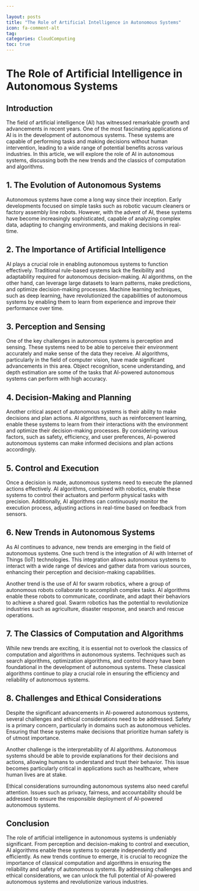 ```yaml
---

layout: posts
title: "The Role of Artificial Intelligence in Autonomous Systems"
icon: fa-comment-alt
tag:      
categories: CloudComputing
toc: true
---
```




# The Role of Artificial Intelligence in Autonomous Systems

## Introduction

The field of artificial intelligence (AI) has witnessed remarkable growth and advancements in recent years. One of the most fascinating applications of AI is in the development of autonomous systems. These systems are capable of performing tasks and making decisions without human intervention, leading to a wide range of potential benefits across various industries. In this article, we will explore the role of AI in autonomous systems, discussing both the new trends and the classics of computation and algorithms.

## 1. The Evolution of Autonomous Systems

Autonomous systems have come a long way since their inception. Early developments focused on simple tasks such as robotic vacuum cleaners or factory assembly line robots. However, with the advent of AI, these systems have become increasingly sophisticated, capable of analyzing complex data, adapting to changing environments, and making decisions in real-time.

## 2. The Importance of Artificial Intelligence

AI plays a crucial role in enabling autonomous systems to function effectively. Traditional rule-based systems lack the flexibility and adaptability required for autonomous decision-making. AI algorithms, on the other hand, can leverage large datasets to learn patterns, make predictions, and optimize decision-making processes. Machine learning techniques, such as deep learning, have revolutionized the capabilities of autonomous systems by enabling them to learn from experience and improve their performance over time.

## 3. Perception and Sensing

One of the key challenges in autonomous systems is perception and sensing. These systems need to be able to perceive their environment accurately and make sense of the data they receive. AI algorithms, particularly in the field of computer vision, have made significant advancements in this area. Object recognition, scene understanding, and depth estimation are some of the tasks that AI-powered autonomous systems can perform with high accuracy.

## 4. Decision-Making and Planning

Another critical aspect of autonomous systems is their ability to make decisions and plan actions. AI algorithms, such as reinforcement learning, enable these systems to learn from their interactions with the environment and optimize their decision-making processes. By considering various factors, such as safety, efficiency, and user preferences, AI-powered autonomous systems can make informed decisions and plan actions accordingly.

## 5. Control and Execution

Once a decision is made, autonomous systems need to execute the planned actions effectively. AI algorithms, combined with robotics, enable these systems to control their actuators and perform physical tasks with precision. Additionally, AI algorithms can continuously monitor the execution process, adjusting actions in real-time based on feedback from sensors.

## 6. New Trends in Autonomous Systems

As AI continues to advance, new trends are emerging in the field of autonomous systems. One such trend is the integration of AI with Internet of Things (IoT) technologies. This integration allows autonomous systems to interact with a wide range of devices and gather data from various sources, enhancing their perception and decision-making capabilities.

Another trend is the use of AI for swarm robotics, where a group of autonomous robots collaborate to accomplish complex tasks. AI algorithms enable these robots to communicate, coordinate, and adapt their behaviors to achieve a shared goal. Swarm robotics has the potential to revolutionize industries such as agriculture, disaster response, and search and rescue operations.

## 7. The Classics of Computation and Algorithms

While new trends are exciting, it is essential not to overlook the classics of computation and algorithms in autonomous systems. Techniques such as search algorithms, optimization algorithms, and control theory have been foundational in the development of autonomous systems. These classical algorithms continue to play a crucial role in ensuring the efficiency and reliability of autonomous systems.

## 8. Challenges and Ethical Considerations

Despite the significant advancements in AI-powered autonomous systems, several challenges and ethical considerations need to be addressed. Safety is a primary concern, particularly in domains such as autonomous vehicles. Ensuring that these systems make decisions that prioritize human safety is of utmost importance.

Another challenge is the interpretability of AI algorithms. Autonomous systems should be able to provide explanations for their decisions and actions, allowing humans to understand and trust their behavior. This issue becomes particularly critical in applications such as healthcare, where human lives are at stake.

Ethical considerations surrounding autonomous systems also need careful attention. Issues such as privacy, fairness, and accountability should be addressed to ensure the responsible deployment of AI-powered autonomous systems.

## Conclusion

The role of artificial intelligence in autonomous systems is undeniably significant. From perception and decision-making to control and execution, AI algorithms enable these systems to operate independently and efficiently. As new trends continue to emerge, it is crucial to recognize the importance of classical computation and algorithms in ensuring the reliability and safety of autonomous systems. By addressing challenges and ethical considerations, we can unlock the full potential of AI-powered autonomous systems and revolutionize various industries.